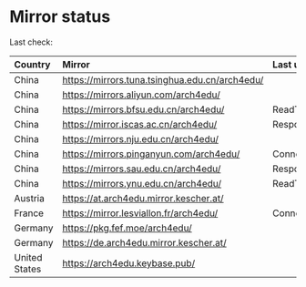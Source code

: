 <script src="./time.js"></script>
# Mirror status
Last check: <script type="text/javascript">localize(1669686423.243808);</script>

|Country|Mirror|Last update|
|:------|:-----|:----------|
|China|https://mirrors.tuna.tsinghua.edu.cn/arch4edu/|<script type="text/javascript">localize(1669660570);</script>|
|China|https://mirrors.aliyun.com/arch4edu/|<script type="text/javascript">localize(1669618680);</script>|
|China|https://mirrors.bfsu.edu.cn/arch4edu/|ReadTimeout|
|China|https://mirror.iscas.ac.cn/arch4edu/|Response 502|
|China|https://mirrors.nju.edu.cn/arch4edu/|<script type="text/javascript">localize(1669618680);</script>|
|China|https://mirrors.pinganyun.com/arch4edu/|ConnectTimeout|
|China|https://mirrors.sau.edu.cn/arch4edu/|Response 500|
|China|https://mirrors.ynu.edu.cn/arch4edu/|ReadTimeout|
|Austria|https://at.arch4edu.mirror.kescher.at/|<script type="text/javascript">localize(1669660570);</script>|
|France|https://mirror.lesviallon.fr/arch4edu/|ConnectTimeout|
|Germany|https://pkg.fef.moe/arch4edu/|<script type="text/javascript">localize(1669660570);</script>|
|Germany|https://de.arch4edu.mirror.kescher.at/|<script type="text/javascript">localize(1669660570);</script>|
|United States|https://arch4edu.keybase.pub/|<script type="text/javascript">localize(1669618680);</script>|

<script src="./tablefilter/tablefilter.js"></script>
<script src="./table.js"></script>